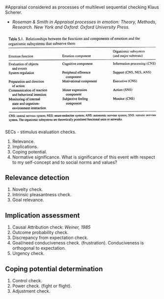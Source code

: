 #Appraisal considered as processes of multilevel sequential checking
Klaus Scherer.

* *Roseman & Smith in Appraisal processes in emotion: Theory, Methods, Research. New York and Oxford: Oxford University Press.*

![Relationship between the functions and components of emotion and the organismic subsystems that subserves them](scherer_appraisal.md_table1.png)

SECs - stimulus evaluation checks.

1. Relevance.
1. Implications.
1. Coping potential.
1. Normative significance. What is significance of this event with respect to my self-concept and to social norms and values?

## Relevance detection

1. Novelty check. 
1. Intrinsic pleasantness check. 
1. Goal relevance.

## Implication assessment

1. Causal Attribution check: *Weiner, 1985*
1. Outcome probability check.
1. Discrepancy from expectation check.
1. Goal/need conduciveness check. (frustration). Conduciveness is orthogonal to expectation.
1. Urgency check.

## Coping potential determination

1. Control check.
1. Power check. (fight or flight).
1. Adjustment check.
